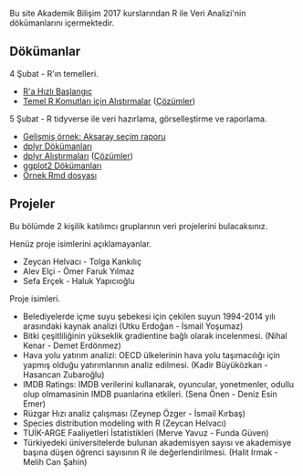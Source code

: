Bu site Akademik Bilişim 2017 kurslarından R ile Veri Analizi'nin dökümanlarını içermektedir.

## Dökümanlar

4 Şubat - R'ın temelleri.

+ [R'a Hızlı Başlangıç](dokumanlar/RHizliGiris.pdf)
+ [Temel R Komutları için Alıştırmalar](dokumanlar/dokuman_temel_alistirma.html) ([Çözümler](dokumanlar/dokuman_temel_alistirma_cozumler.html))

5 Şubat - R tidyverse ile veri hazırlama, görselleştirme ve raporlama.

+ [Gelişmiş örnek: Aksaray seçim raporu](dokumanlar/il_bazi_rapor_Aksaray.html)
+ [dplyr Dökümanları](dokumanlar/dokuman_dplyr.html)
+ [dplyr Alıştırmaları](dokumanlar/dokuman_dplyr_alistirma.html) ([Çözümler](dokumanlar/dokuman_dplyr_alistirma_cozumler.html))
+ [ggplot2 Dökümanları](dokumanlar/dokuman_ggplot2.html)
+ [Örnek Rmd dosyası](https://raw.githubusercontent.com/r338/ab-2017/master/dokumanlar/ornek.Rmd)

## Projeler

Bu bölümde 2 kişilik katılımcı gruplarının veri projelerini bulacaksınız.

Henüz proje isimlerini açıklamayanlar.

+ Zeycan Helvacı - Tolga Kankılıç
+ Alev Elçi - Ömer Faruk Yılmaz
+ Sefa Erçek - Haluk Yapıcıoğlu

Proje isimleri.

+ Belediyelerde içme suyu şebekesi için çekilen suyun 1994-2014 yılı arasındaki kaynak analizi (Utku Erdoğan - İsmail Yoşumaz)
+ Bitki çeşitliliğinin yükseklik gradientine bağlı olarak incelenmesi. (Nihal Kenar - Demet Erdönmez)
+ Hava yolu yatırım analizi: OECD ülkelerinin hava yolu taşımacılığı için yapmış olduğu yatırımlarının analiz edilmesi. (Kadir Büyüközkan - Hasancan Zubaroğlu)
+ IMDB Ratings: IMDB verilerini kullanarak, oyuncular, yonetmenler, odullu olup olmamasinin IMDB puanlarina etkileri. (Sena Önen - Deniz Esin Emer)
+ Rüzgar Hızı analiz çalışması (Zeynep Özger - İsmail Kırbaş)
+ Species distribution modeling with R (Zeycan Helvacı)
+ TUİK-ARGE Faaliyetleri İstatistikleri (Merve Yavuz - Funda Güven)
+ Türkiyedeki üniversitelerde bulunan akademisyen sayısı ve akademisye başına düşen öğrenci sayısının R ile değerlendirilmesi. (Halit Irmak - Melih Can Şahin)
